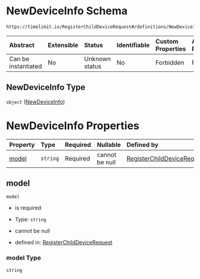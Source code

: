 # NewDeviceInfo Schema

```txt
https://timelimit.io/RegisterChildDeviceRequest#/definitions/NewDeviceInfo
```



| Abstract            | Extensible | Status         | Identifiable | Custom Properties | Additional Properties | Access Restrictions | Defined In                                                                                                |
| :------------------ | :--------- | :------------- | :----------- | :---------------- | :-------------------- | :------------------ | :-------------------------------------------------------------------------------------------------------- |
| Can be instantiated | No         | Unknown status | No           | Forbidden         | Forbidden             | none                | [RegisterChildDeviceRequest.schema.json\*](RegisterChildDeviceRequest.schema.json "open original schema") |

## NewDeviceInfo Type

`object` ([NewDeviceInfo](registerchilddevicerequest-definitions-newdeviceinfo.md))

# NewDeviceInfo Properties

| Property        | Type     | Required | Nullable       | Defined by                                                                                                                                                                                           |
| :-------------- | :------- | :------- | :------------- | :--------------------------------------------------------------------------------------------------------------------------------------------------------------------------------------------------- |
| [model](#model) | `string` | Required | cannot be null | [RegisterChildDeviceRequest](registerchilddevicerequest-definitions-newdeviceinfo-properties-model.md "https://timelimit.io/RegisterChildDeviceRequest#/definitions/NewDeviceInfo/properties/model") |

## model



`model`

*   is required

*   Type: `string`

*   cannot be null

*   defined in: [RegisterChildDeviceRequest](registerchilddevicerequest-definitions-newdeviceinfo-properties-model.md "https://timelimit.io/RegisterChildDeviceRequest#/definitions/NewDeviceInfo/properties/model")

### model Type

`string`
